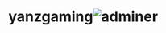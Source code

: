 # yanzgaming![adminer](https://github.com/xyndicategaming/yanzgaming/assets/134137106/3802f52e-a54e-49fb-889d-1becba56295b)
